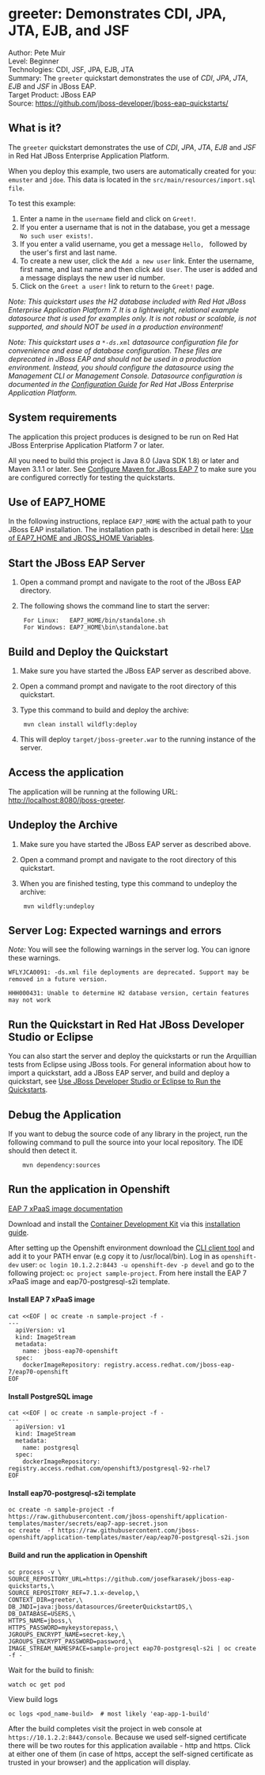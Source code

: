 greeter: Demonstrates CDI, JPA, JTA, EJB, and JSF
========================
Author: Pete Muir  
Level: Beginner  
Technologies: CDI, JSF, JPA, EJB, JTA  
Summary: The `greeter` quickstart demonstrates the use of *CDI*, *JPA*, *JTA*, *EJB* and *JSF* in JBoss EAP.  
Target Product: JBoss EAP  
Source: <https://github.com/jboss-developer/jboss-eap-quickstarts/>  

What is it?
-----------

The `greeter` quickstart demonstrates the use of *CDI*, *JPA*, *JTA*, *EJB* and *JSF* in Red Hat JBoss Enterprise Application Platform.

When you deploy this example, two users are automatically created for you:  `emuster` and `jdoe`. This data is located in the `src/main/resources/import.sql file`.

To test this example:

1. Enter a name in the `username` field and click on `Greet!`.
2. If you enter a username that is not in the database, you get a message `No such user exists!`.
3. If you enter a valid username, you get a message `Hello, ` followed by the user's first and last name.
4. To create a new user, click the `Add a new user` link. Enter the username, first name, and last name and then click `Add User`. The user is added and a message displays the new user id number.
5. Click on the `Greet a user!` link to return to the `Greet!` page.


_Note: This quickstart uses the H2 database included with Red Hat JBoss Enterprise Application Platform 7. It is a lightweight, relational example datasource that is used for examples only. It is not robust or scalable, is not supported, and should NOT be used in a production environment!_

_Note: This quickstart uses a `*-ds.xml` datasource configuration file for convenience and ease of database configuration. These files are deprecated in JBoss EAP and should not be used in a production environment. Instead, you should configure the datasource using the Management CLI or Management Console. Datasource configuration is documented in the [Configuration Guide](https://access.redhat.com/documentation/en/red-hat-jboss-enterprise-application-platform/) for Red Hat JBoss Enterprise Application Platform._


System requirements
-------------------

The application this project produces is designed to be run on Red Hat JBoss Enterprise Application Platform 7 or later.

All you need to build this project is Java 8.0 (Java SDK 1.8) or later and Maven 3.1.1 or later. See [Configure Maven for JBoss EAP 7](https://github.com/jboss-developer/jboss-developer-shared-resources/blob/master/guides/CONFIGURE_MAVEN_JBOSS_EAP7.md#configure-maven-to-build-and-deploy-the-quickstarts) to make sure you are configured correctly for testing the quickstarts.


Use of EAP7_HOME
---------------

In the following instructions, replace `EAP7_HOME` with the actual path to your JBoss EAP installation. The installation path is described in detail here: [Use of EAP7_HOME and JBOSS_HOME Variables](https://github.com/jboss-developer/jboss-developer-shared-resources/blob/master/guides/USE_OF_EAP7_HOME.md#use-of-eap_home-and-jboss_home-variables).


Start the JBoss EAP Server
-------------------------

1. Open a command prompt and navigate to the root of the JBoss EAP directory.
2. The following shows the command line to start the server:

        For Linux:   EAP7_HOME/bin/standalone.sh
        For Windows: EAP7_HOME\bin\standalone.bat


Build and Deploy the Quickstart
-------------------------

1. Make sure you have started the JBoss EAP server as described above.
2. Open a command prompt and navigate to the root directory of this quickstart.
3. Type this command to build and deploy the archive:

        mvn clean install wildfly:deploy

4. This will deploy `target/jboss-greeter.war` to the running instance of the server.


Access the application
---------------------

The application will be running at the following URL: <http://localhost:8080/jboss-greeter>.


Undeploy the Archive
--------------------

1. Make sure you have started the JBoss EAP server as described above.
2. Open a command prompt and navigate to the root directory of this quickstart.
3. When you are finished testing, type this command to undeploy the archive:

        mvn wildfly:undeploy


Server Log: Expected warnings and errors
-----------------------------------

_Note:_ You will see the following warnings in the server log. You can ignore these warnings.

    WFLYJCA0091: -ds.xml file deployments are deprecated. Support may be removed in a future version.

    HHH000431: Unable to determine H2 database version, certain features may not work


Run the Quickstart in Red Hat JBoss Developer Studio or Eclipse
-------------------------------------
You can also start the server and deploy the quickstarts or run the Arquillian tests from Eclipse using JBoss tools. For general information about how to import a quickstart, add a JBoss EAP server, and build and deploy a quickstart, see [Use JBoss Developer Studio or Eclipse to Run the Quickstarts](https://github.com/jboss-developer/jboss-developer-shared-resources/blob/master/guides/USE_JBDS.md#use-jboss-developer-studio-or-eclipse-to-run-the-quickstarts).


Debug the Application
------------------------------------

If you want to debug the source code of any library in the project, run the following command to pull the source into your local repository. The IDE should then detect it.

        mvn dependency:sources

Run the application in Openshift
---
[EAP 7 xPaaS image documentation](https://access.redhat.com/documentation/en/red-hat-xpaas/version-0/red-hat-xpaas-eap-image/)

Download and install the [Container Development Kit](http://developers.redhat.com/products/cdk/download/) via this [installation guide](https://access.redhat.com/documentation/en/red-hat-container-development-kit/2.1/paged/installation-guide/).

After setting up the Openshift environment download the [CLI client tool](https://github.com/openshift/origin/releases/latest) and add it to your PATH envar (e.g copy it to /usr/local/bin). Log in as `openshift-dev` user: ```oc login 10.1.2.2:8443 -u openshift-dev -p devel``` and go to the following project: ```oc project sample-project```. From here install the EAP 7 xPaaS image and eap70-postgresql-s2i template.

#### Install EAP 7 xPaaS image

```
cat <<EOF | oc create -n sample-project -f -
---
  apiVersion: v1
  kind: ImageStream
  metadata:
    name: jboss-eap70-openshift
  spec:
    dockerImageRepository: registry.access.redhat.com/jboss-eap-7/eap70-openshift
EOF
```

#### Install PostgreSQL image
```
cat <<EOF | oc create -n sample-project -f -
---
  apiVersion: v1
  kind: ImageStream
  metadata:
    name: postgresql
  spec:
    dockerImageRepository: registry.access.redhat.com/openshift3/postgresql-92-rhel7
EOF
```

#### Install eap70-postgresql-s2i template
```
oc create -n sample-project -f https://raw.githubusercontent.com/jboss-openshift/application-templates/master/secrets/eap7-app-secret.json
oc create  -f https://raw.githubusercontent.com/jboss-openshift/application-templates/master/eap/eap70-postgresql-s2i.json
```

#### Build and run the application in Openshift
```
oc process -v \
SOURCE_REPOSITORY_URL=https://github.com/josefkarasek/jboss-eap-quickstarts,\
SOURCE_REPOSITORY_REF=7.1.x-develop,\
CONTEXT_DIR=greeter,\
DB_JNDI=java:jboss/datasources/GreeterQuickstartDS,\
DB_DATABASE=USERS,\
HTTPS_NAME=jboss,\
HTTPS_PASSWORD=mykeystorepass,\
JGROUPS_ENCRYPT_NAME=secret-key,\
JGROUPS_ENCRYPT_PASSWORD=password,\
IMAGE_STREAM_NAMESPACE=sample-project eap70-postgresql-s2i | oc create -f -
```

Wait for the build to finish:
```
watch oc get pod
```
View build logs
```
oc logs <pod_name-build>  # most likely 'eap-app-1-build'
```
After the build completes visit the project in web console at `https://10.1.2.2:8443/console`. Because we used self-signed certificate there will be two routes for this application available - http and https. Click at either one of them (in case of https, accept the self-signed certificate as trusted in your browser) and the application will display.
